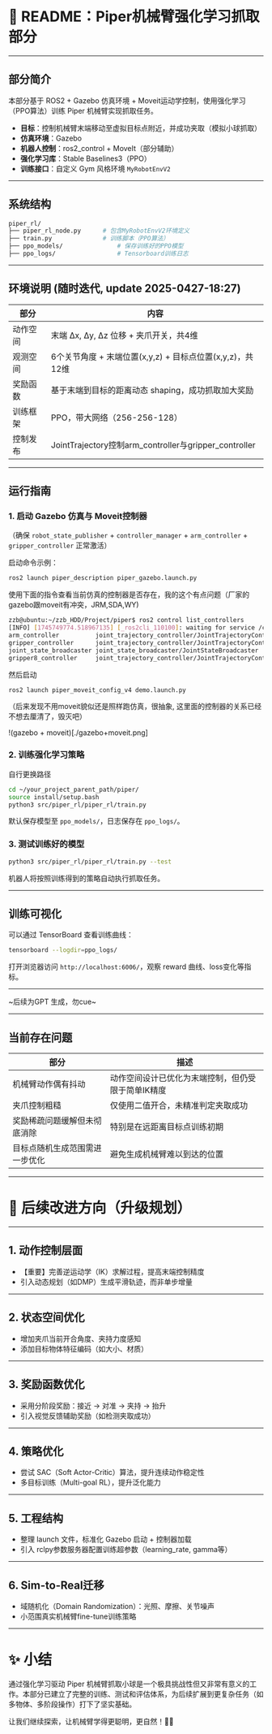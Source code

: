 # 📖 README：Piper机械臂强化学习抓取部分

---

## 部分简介

本部分基于 ROS2 + Gazebo 仿真环境 + Moveit运动学控制，使用强化学习（PPO算法）训练 Piper 机械臂实现抓取任务。

- **目标**：控制机械臂末端移动至虚拟目标点附近，并成功夹取（模拟小球抓取）
- **仿真环境**：Gazebo
- **机器人控制**：ros2_control + MoveIt（部分辅助）
- **强化学习库**：Stable Baselines3（PPO）
- **训练接口**：自定义 Gym 风格环境 `MyRobotEnvV2`

---

## 系统结构

```bash
piper_rl/
├── piper_rl_node.py      # 包含MyRobotEnvV2环境定义
├── train.py              # 训练脚本（PPO算法）
├── ppo_models/               # 保存训练好的PPO模型
├── ppo_logs/                 # Tensorboard训练日志
```

---

## 环境说明 (随时迭代, update 2025-0427-18:27)

| 部分 | 内容 |
|------|------|
| 动作空间 | 末端 Δx, Δy, Δz 位移 + 夹爪开关，共4维 |
| 观测空间 | 6个关节角度 + 末端位置(x,y,z) + 目标点位置(x,y,z)，共12维 |
| 奖励函数 | 基于末端到目标的距离动态 shaping，成功抓取加大奖励 |
| 训练框架 | PPO，带大网络（256-256-128） |
| 控制发布 | JointTrajectory控制arm_controller与gripper_controller |

---

## 运行指南

### 1. 启动 Gazebo 仿真与 Moveit控制器

（确保 `robot_state_publisher` + `controller_manager` + `arm_controller` + `gripper_controller` 正常激活）

启动命令示例：

```bash
ros2 launch piper_description piper_gazebo.launch.py
```

使用下面的指令查看当前仿真的控制器是否存在，我的这个有点问题（厂家的gazebo跟moveit有冲突，JRM,SDA,WY)
```bash
zzb@ubuntu:~/zzb_HDD/Project/piper$ ros2 control list_controllers
[INFO] [1745749774.518967135] [_ros2cli_110100]: waiting for service /controller_manager/list_controllers to become available...
arm_controller          joint_trajectory_controller/JointTrajectoryController  active      
gripper_controller      joint_trajectory_controller/JointTrajectoryController  active      
joint_state_broadcaster joint_state_broadcaster/JointStateBroadcaster          unconfigured
gripper8_controller     joint_trajectory_controller/JointTrajectoryController  unconfigured

```


然后启动
```
ros2 launch piper_moveit_config_v4 demo.launch.py
``` 
（后来发现不用moveit貌似还是照样跑仿真，很抽象, 这里面的控制器的关系已经不想去厘清了，毁灭吧）


!(gazebo + moveit)[./gazebo+moveit.png]
### 2. 训练强化学习策略
自行更换路径
```bash
cd ~/your_project_parent_path/piper/
source install/setup.bash
python3 src/piper_rl/piper_rl/train.py
```

默认保存模型至 `ppo_models/`，日志保存在 `ppo_logs/`。

### 3. 测试训练好的模型

```bash
python3 src/piper_rl/piper_rl/train.py --test
```

机器人将按照训练得到的策略自动执行抓取任务。

---

## 训练可视化

可以通过 TensorBoard 查看训练曲线：

```bash
tensorboard --logdir=ppo_logs/
```
打开浏览器访问 `http://localhost:6006/`，观察 reward 曲线、loss变化等指标。

---

~后续为GPT 生成，勿cue~

---


## 当前存在问题

| 部分 | 描述 |
|------|------|
| 机械臂动作偶有抖动 | 动作空间设计已优化为末端控制，但仍受限于简单IK精度 |
| 夹爪控制粗糙 | 仅使用二值开合，未精准判定夹取成功 |
| 奖励稀疏问题缓解但未彻底消除 | 特别是在远距离目标点训练初期 |
| 目标点随机生成范围需进一步优化 | 避免生成机械臂难以到达的位置 |

---

# 🚀 后续改进方向（升级规划）

---

## 1. 动作控制层面

- 【重要】完善逆运动学（IK）求解过程，提高末端控制精度
- 引入动态规划（如DMP）生成平滑轨迹，而非单步增量

---

## 2. 状态空间优化

- 增加夹爪当前开合角度、夹持力度感知
- 添加目标物体特征编码（如大小、材质）

---

## 3. 奖励函数优化

- 采用分阶段奖励：接近 → 对准 → 夹持 → 抬升
- 引入视觉反馈辅助奖励（如检测夹取成功）

---

## 4. 策略优化

- 尝试 SAC（Soft Actor-Critic）算法，提升连续动作稳定性
- 多目标训练（Multi-goal RL），提升泛化能力

---

## 5. 工程结构

- 整理 launch 文件，标准化 Gazebo 启动 + 控制器加载
- 引入 rclpy参数服务器配置训练超参数（learning_rate, gamma等）

---

## 6. Sim-to-Real迁移

- 域随机化（Domain Randomization）：光照、摩擦、关节噪声
- 小范围真实机械臂fine-tune训练策略

---

# ✨ 小结

通过强化学习驱动 Piper 机械臂抓取小球是一个极具挑战性但又非常有意义的工作。本部分已建立了完整的训练、测试和评估体系，为后续扩展到更复杂任务（如多物体、多阶段操作）打下了坚实基础。

让我们继续探索，让机械臂学得更聪明，更自然！🤖🔥

